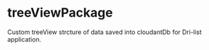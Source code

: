 # treeViewPackage
Custom treeView strcture of data saved into cloudantDb for Dri-list application.
 